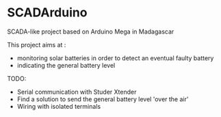 # SCADArduino
SCADA-like project based on Arduino Mega in Madagascar

This project aims at : 
- monitoring solar batteries in order to detect an eventual faulty battery
- indicating the general battery level


TODO:
- Serial communication with Studer Xtender
- Find a solution to send the general battery level 'over the air'
- Wiring with isolated terminals
